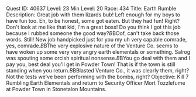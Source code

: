 Quest ID: 40637
Level: 23
Min Level: 20
Race: 434
Title: Earth Rumble
Description: Great job with them lizards bub! Left enough for my boys to have fun too. Eh, to be honest, some got eaten. But they had fun! Right? Don't look at me like that kid, I'm a great boss! Do you think I got this job because I rubbed someone the good way?$B$BOof, can't take back those words. Still! New job handpicked just for you my uh very capable comrade, yes, comrade.$B$BThe very explosive nature of the Venture Co. seems to have woken up some very very angry earth elementals or something. Salrog was spouting some orcish spiritual nonsense.$B$BYou go deal with them and I pay you, best deal you'll get in Powder Town! That is if the town is still standing when you return.$B$BBlasted Venture Co., it was clearly them, right? Not the tests we've been performing with the bombs, right?
Objective: Kill 7 Rumbling Earth Elementals and return to Security Officer Mort Tozzlefume at Powder Town in Stonetalon Mountains.
